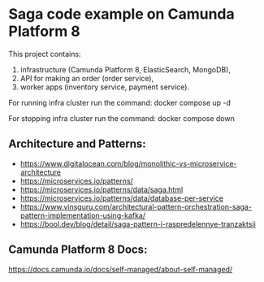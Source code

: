 # Saga code example on Camunda Platform 8
This project contains:
1. infrastructure (Camunda Platform 8, ElasticSearch, MongoDB), 
2. API for making an order (order service),
3. worker apps (inventory service, payment service).

For running infra cluster run the command:
docker compose up -d

For stopping infra cluster run the command:
docker compose down

## Architecture and Patterns:
- https://www.digitalocean.com/blog/monolithic-vs-microservice-architecture
- https://microservices.io/patterns/
- https://microservices.io/patterns/data/saga.html
- https://microservices.io/patterns/data/database-per-service
- https://www.vinsguru.com/architectural-pattern-orchestration-saga-pattern-implementation-using-kafka/
- https://bool.dev/blog/detail/saga-pattern-i-raspredelennye-tranzaktsii

## Camunda Platform 8 Docs:
https://docs.camunda.io/docs/self-managed/about-self-managed/
